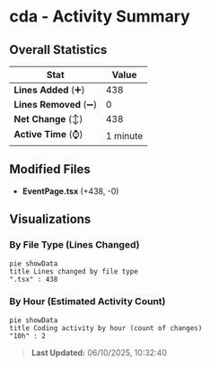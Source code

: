 # cda - Activity Summary 

## Overall Statistics

| Stat                   | Value                                                             |
| ---------------------- | ----------------------------------------------------------------- |
| **Lines Added** (➕)   | 438                                          |
| **Lines Removed** (➖) | 0                                        |
| **Net Change** (↕)    | 438                |
| **Active Time** (⌚)   | 1 minute |


## Modified Files
- **EventPage.tsx** (+438, -0)

## Visualizations

### By File Type (Lines Changed)

```mermaid
pie showData
title Lines changed by file type
".tsx" : 438
```

### By Hour (Estimated Activity Count)

```mermaid
pie showData
title Coding activity by hour (count of changes)
"10h" : 2
```


> **Last Updated:** 06/10/2025, 10:32:40